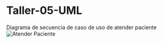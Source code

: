 # Taller-05-UML
Diagrama de secuencia de caso de uso de atender paciente
![Atender Paciente](https://user-images.githubusercontent.com/75048588/123307528-34e73180-d4e8-11eb-9c22-daaa9b3bacce.png)

